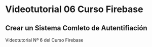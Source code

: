 # Videotutorial 06 Curso Firebase
## Crear un Sistema Comleto de Autentifiación

Videotutorial Nº 6 del Curso Firebase


